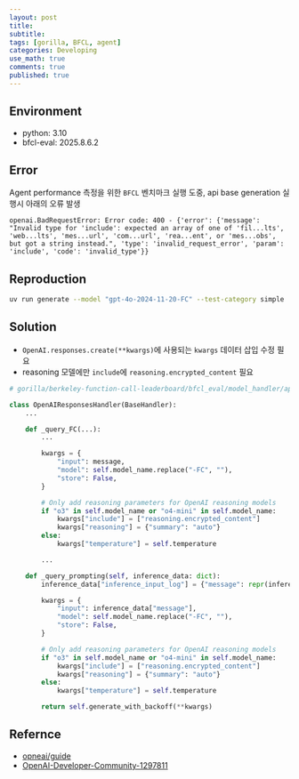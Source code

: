 ```yaml
---
layout: post
title: 
subtitle: 
tags: [gorilla, BFCL, agent]
categories: Developing
use_math: true
comments: true
published: true
---
```


## Environment

- python: 3.10
- bfcl-eval: 2025.8.6.2

## Error

Agent performance 측정을 위한 `BFCL` 벤치마크 실행 도중, api base generation 실행시 아래의 오류 발생

```text
openai.BadRequestError: Error code: 400 - {'error': {'message': "Invalid type for 'include': expected an array of one of 'fil...lts', 'web...lts', 'mes...url', 'com...url', 'rea...ent', or 'mes...obs', but got a string instead.", 'type': 'invalid_request_error', 'param': 'include', 'code': 'invalid_type'}}
```

## Reproduction

```bash
uv run generate --model "gpt-4o-2024-11-20-FC" --test-category simple
```

## Solution

- `OpenAI.responses.create(**kwargs)`에 사용되는 `kwargs` 데이터 삽입 수정 필요
- reasoning 모델에만 `include`에 `reasoning.encrypted_content` 필요

```python
# gorilla/berkeley-function-call-leaderboard/bfcl_eval/model_handler/api_inference/openai_response.py 

class OpenAIResponsesHandler(BaseHandler):
    ...

    def _query_FC(...):
        ...

        kwargs = {
            "input": message,
            "model": self.model_name.replace("-FC", ""),
            "store": False,
        }

        # Only add reasoning parameters for OpenAI reasoning models
        if "o3" in self.model_name or "o4-mini" in self.model_name:
            kwargs["include"] = ["reasoning.encrypted_content"]
            kwargs["reasoning"] = {"summary": "auto"}
        else:
            kwargs["temperature"] = self.temperature

        ...

    def _query_prompting(self, inference_data: dict):
        inference_data["inference_input_log"] = {"message": repr(inference_data["message"])}

        kwargs = {
            "input": inference_data["message"],
            "model": self.model_name.replace("-FC", ""),
            "store": False,
        }

        # Only add reasoning parameters for OpenAI reasoning models
        if "o3" in self.model_name or "o4-mini" in self.model_name:
            kwargs["include"] = ["reasoning.encrypted_content"]
            kwargs["reasoning"] = {"summary": "auto"}
        else:
            kwargs["temperature"] = self.temperature

        return self.generate_with_backoff(**kwargs)

```


## Refernce
- [opneai/guide](https://platform.openai.com/docs/guides/reasoning/how-reasoning-works?api-mode=responses#encrypted-reasoning-items)
- [OpenAI-Developer-Community-1297811](https://community.openai.com/t/using-reasoning-encrypted-content-with-background-mode/1297811/2)